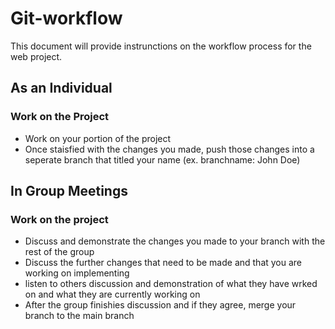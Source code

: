 # Git-workflow
This document will provide instrunctions on the workflow process for the web project.

## As an Individual
### Work on the Project
* Work on your portion of the project
* Once staisfied with the changes you made, push those changes into a seperate branch that titled your name (ex. branchname: John Doe)

## In Group Meetings
### Work on the project
* Discuss and demonstrate the changes you made to your branch with the rest of the group
* Discuss the further changes that need to be made and that you are working on implementing
* listen to others discussion and demonstration of what they have wrked on and what they are currently working on
* After the group finishies discussion and if they agree, merge your branch to the main branch